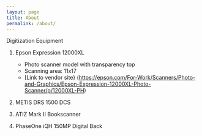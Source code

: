 ```yaml
---
layout: page
title: About
permalink: /about/
---
```

Digitization Equipment

1. Epson Expression 12000XL
    - Photo scanner model with transparency top
    - Scanning area: 11x17
    - [Link to vendor site} (https://epson.com/For-Work/Scanners/Photo-and-Graphics/Epson-Expression-12000XL-Photo-Scanner/p/12000XL-PH)
2. METIS DRS 1500 DCS

3. ATIZ Mark II Bookscanner 

4. PhaseOne iQH 150MP Digital Back
